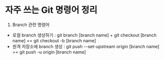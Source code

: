 # 자주 쓰는 Git 명령어 정리

1. Branch 관련 명령어
  - 로컬 branch 생성하기 : git branch [branch name] + git checkout [branch name] == git checkout -b [branch name]
  - 원격 저장소에 branch 생성 : git push --set-upstream origin [branch name] == git push -u origin [branch name]
